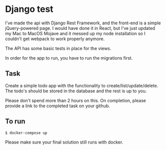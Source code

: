 # Django test

I've made the api with Django Rest Framework, and the front-end is a simple jQuery-powered page. I would have done it in React, but I've just updated my Mac to MacOS Mojave and it messed up my node installation so I couldn't get webpack to work properly anymore.

The API has some basic tests in place for the views.

In order for the app to run, you have to run the migrations first.

## Task

Create a simple todo app with the functionality to create/list/update/delete. The todo's should be stored in the database and the rest is up to you.

Please don't spend more than 2 hours on this. On completion, please provide a link to the completed task on your github.

## To run

`$ docker-compose up`

Please make sure your final solution still runs with docker.
